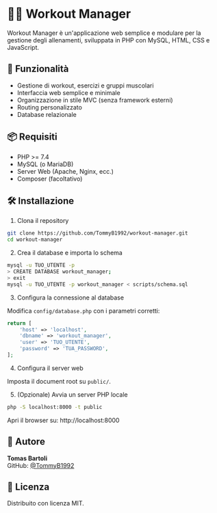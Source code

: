 # 🏋️‍♂️ Workout Manager

Workout Manager è un'applicazione web semplice e modulare per la gestione degli allenamenti, sviluppata in PHP con MySQL, HTML, CSS e JavaScript.

## 🚀 Funzionalità

- Gestione di workout, esercizi e gruppi muscolari
- Interfaccia web semplice e minimale
- Organizzazione in stile MVC (senza framework esterni)
- Routing personalizzato
- Database relazionale

## 📦 Requisiti

- PHP >= 7.4
- MySQL (o MariaDB)
- Server Web (Apache, Nginx, ecc.)
- Composer (facoltativo)

## 🛠️ Installazione

1. Clona il repository

```bash
git clone https://github.com/TommyB1992/workout-manager.git
cd workout-manager
```

2. Crea il database e importa lo schema

```bash
mysql -u TUO_UTENTE -p
> CREATE DATABASE workout_manager;
> exit
mysql -u TUO_UTENTE -p workout_manager < scripts/schema.sql
```

3. Configura la connessione al database

Modifica `config/database.php` con i parametri corretti:

```php
return [
    'host' => 'localhost',
    'dbname' => 'workout_manager',
    'user' => 'TUO_UTENTE',
    'password' => 'TUA_PASSWORD',
];
```

4. Configura il server web

Imposta il document root su `public/`.  

5. (Opzionale) Avvia un server PHP locale

```bash
php -S localhost:8000 -t public
```

Apri il browser su: http://localhost:8000

## 👤 Autore

**Tomas Bartoli**  
GitHub: [@TommyB1992](https://github.com/TommyB1992)

## 📝 Licenza

Distribuito con licenza MIT.
